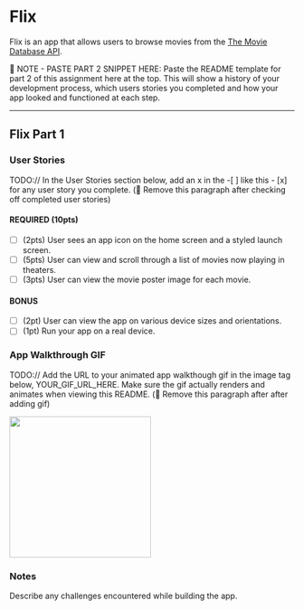 # Flix

Flix is an app that allows users to browse movies from the [The Movie Database API](http://docs.themoviedb.apiary.io/#).

📝 NOTE - PASTE PART 2 SNIPPET HERE: Paste the README template for part 2 of this assignment here at the top. This will show a history of your development process, which users stories you completed and how your app looked and functioned at each step.

---

## Flix Part 1

### User Stories
TODO:// In the User Stories section below, add an x in the -[ ] like this - [x] for any user story you complete. (🚫 Remove this paragraph after checking off completed user stories)

#### REQUIRED (10pts)
- [ ] (2pts) User sees an app icon on the home screen and a styled launch screen.
- [ ] (5pts) User can view and scroll through a list of movies now playing in theaters.
- [ ] (3pts) User can view the movie poster image for each movie.

#### BONUS
- [ ] (2pt) User can view the app on various device sizes and orientations.
- [ ] (1pt) Run your app on a real device.

### App Walkthrough GIF
TODO:// Add the URL to your animated app walkthough gif in the image tag below, YOUR_GIF_URL_HERE. Make sure the gif actually renders and animates when viewing this README. (🚫 Remove this paragraph after after adding gif)

<img src="http://g.recordit.co/i7zdOYtl56.gif" width=250><br>

### Notes
Describe any challenges encountered while building the app.
